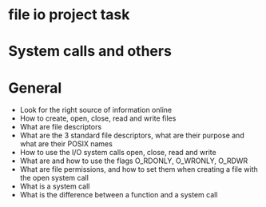 # file io project task

# System calls and others

# General
- Look for the right source of information online
- How to create, open, close, read and write files
- What are file descriptors
- What are the 3 standard file descriptors, what are their purpose and what are their POSIX names
- How to use the I/O system calls open, close, read and write
- What are and how to use the flags O_RDONLY, O_WRONLY, O_RDWR
- What are file permissions, and how to set them when creating a file with the open system call
- What is a system call
- What is the difference between a function and a system call
